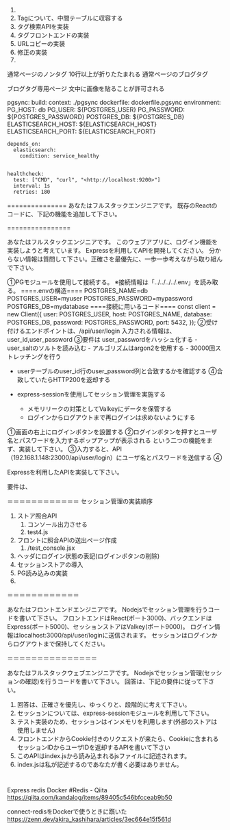 1. 
2. Tagについて、中間テーブルに収容する
3. タグ検索APIを実装
4.  タグフロントエンドの実装
5.  URLコピーの実装
6.  修正の実装
7.  

通常ページのノンタグ
10行以上が折りたたまれる
通常ページのブログタグ


ブログタグ専用ページ
文中に画像を貼ることが許可される

  pgsync:
    build:
      context: ./pgsync
      dockerfile: dockerfile.pgsync
    environment:
      PG_HOST: db
      PG_USER: ${POSTGRES_USER}
      PG_PASSWORD: ${POSTGRES_PASSWORD}
      POSTGRES_DB: ${POSTGRES_DB}
      ELASTICSEARCH_HOST: ${ELASTICSEARCH_HOST}
      ELASTICSEARCH_PORT: ${ELASTICSEARCH_PORT}

    depends_on:
      elasticsearch:
        condition: service_healthy


    healthcheck:
      test: ["CMD", "curl", "<http://localhost:9200>"]
      interval: 1s
      retries: 180





===============
あなたはフルスタックエンジニアです。
既存のReactのコードに、下記の機能を追加して下さい。

================




あなたはフルスタックエンジニアです。
このウェブアプリに、ログイン機能を実装しようと考えています。
Expressを利用してAPIを開発してください。
分からない情報は質問して下さい。正確さを最優先に、一歩一歩考えながら取り組んで下さい。

①PGモジュールを使用して接続する。
※接続情報は「../../../../.env」を読み取る。
====.envの構造====
POSTGRES_NAME=db
POSTGRES_USER=myuser
POSTGRES_PASSWORD=mypassword
POSTGRES_DB=mydatabase
====接続に用いるコード====
  const client = new Client({
    user: POSTGRES_USER,
    host: POSTGRES_NAME,
    database: POSTGRES_DB,
    password: POSTGRES_PASSWORD,
    port: 5432,
  });
②受け付けるエンドポイントは、/api/user/login
入力される情報は、user_id,user_password
③要件は
user_passwordをハッシュ化する
	- user_saltのソルトを読み込む
	- アルゴリズムはargon2を使用する
	- 30000回ストレッチングを行う
- userテーブルのuser_id行のuser_password列と合致するかを確認する
④合致していたらHTTP200を返却する

- express-sessionを使用してセッション管理を実施する
	- メモリリークの対策としてValkeyにデータを保管する
	- ログインからログアウトまで再ログインは求めないようにする



①画面の右上にログインボタンを設置する
②ログインボタンを押すとユーザ名とパスワードを入力するポップアップが表示される
という二つの機能をまず、実装して下さい。
③入力すると、API（192.168.1.148:23000/api/user/login）にユーザ名とパスワードを送信する
④



Expressを利用したAPIを実装して下さい。

要件は、


＝＝＝＝＝＝＝＝＝＝＝＝
セッション管理の実装順序

1. ストア照合API
   1. コンソール出力させる
   2. test4.js
2. フロントに照合APIの送出ページ作成
   1. /test_console.jsx
3. ヘッダにログイン状態の表記(ログインボタンの削除)
4. セッションストアの導入
5. PG読み込みの実装
6. 
＝＝＝＝＝＝＝＝＝＝＝＝

あなたはフロントエンドエンジニアです。
Nodejsでセッション管理を行うコードを書いて下さい。
フロントエンドはReact(ポート3000)、バックエンドはExpress(ポート5000)、セッションストアはValkey(ポート9000)。
ログイン情報はlocalhost:3000/api/user/loginに送信されます。
セッションはログインからログアウトまで保持してください。

＝＝＝＝＝＝＝＝＝＝＝＝＝＝＝

あなたはフルスタックウェブエンジニアです。
Nodejsでセッション管理(セッションの確認)を行うコードを書いて下さい。
回答は、下記の要件に従って下さい。
1. 回答は、正確さを優先し、ゆっくりと、段階的に考えて下さい。
2. セッションについては、express-sessionモジュールを利用して下さい。
3. テスト実装のため、セッションはインメモリを利用します(外部のストアは使用しません)
4. フロントエンドからCookie付きのリクエストが来たら、Cookieに含まれるセッションIDからユーザIDを返却するAPIを書いて下さい
5. このAPIはindex.jsから読み込まれるjsファイルに記述されます。
6. index.jsは私が記述するのであなたが書く必要はありません。
```
 
```
Express redis Docker #Redis - Qiita
https://qiita.com/kandalog/items/89405c546bfcceab9b50

connect-redisをDockerで使うときに躓いた
https://zenn.dev/akira_kashihara/articles/3ec664e15f561d